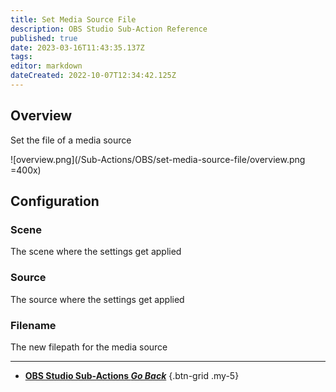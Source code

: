 ```yaml
---
title: Set Media Source File
description: OBS Studio Sub-Action Reference
published: true
date: 2023-03-16T11:43:35.137Z
tags: 
editor: markdown
dateCreated: 2022-10-07T12:34:42.125Z
---
```


## Overview
Set the file of a media source

![overview.png](/Sub-Actions/OBS/set-media-source-file/overview.png =400x)

## Configuration
### Scene
The scene where the settings get applied

### Source
The source where the settings get applied

### Filename
The new filepath for the media source

---

- [<i class="mdi mdi-chevron-left"></i> **OBS Studio Sub-Actions *Go Back***](/Sub-Actions/OBS)
{.btn-grid .my-5}